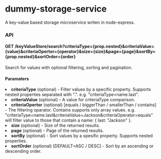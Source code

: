 <h1> dummy-storage-service </h1>
A key-value based storage microservice writen in node-express.
<h3>API</h3>
<h4>GET /keyValueStore/search?criteriaType={prop.nested}&criteriaValue={value}&criteriaOpertor={operator}&size={size}&page={page}&sortBy={prop.nested}&sortOrder={order}</h4>
Search for values with optional filtering, sorting and pagination.
<h4>Paramaters</h4>
<li><strong>criteriaType</strong> (optional) - Filter values by a specific property. Supports nested properties separated with ".". e.g. "criteriaType=name.last".</li>
<li><strong>criteriaValue</strong> (optional) - A value for criteriaType comparison.</li>
<li><strong>criteriaOpertor</strong> (optional) [equals / biggerThan / smallerThan / contains] - The filtering oparator. Contains supports only array values. e.g. "criteriaType=name.last&criteriaValue=Jackson&criteriaOperator=equals" will filter value to those that contain a name: { last: "Jackson" }.</li>
<li><strong>size</strong> (optional) - Size of the returned results.</li>
<li><strong>page</strong> (optional) - Page of the returned results.</li>
<li><strong>sortBy</strong> (optional) - Sort values by a spesific property. Supports nested properties.</li>
<li><strong>sortOrder</strong> (optional) [DEFAULT=ASC / DESC] - Sort by an ascending or descending order.</li>
